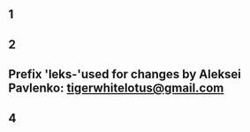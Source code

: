 ## 1



## 2



## Prefix 'leks-'used for changes by Aleksei Pavlenko: tigerwhitelotus@gmail.com



## 4